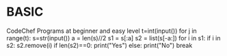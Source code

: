 # BASIC
CodeChef Programs at beginner and easy level
t=int(input())
for j in range(t):
    s=str(input())
    a = len(s)//2
    s1 = s[:a] 
    s2 = list(s[-a:]) 
    for i in s1:
        if i in s2:
            s2.remove(i)
            if len(s2)==0:
                print("Yes")
        else:
            print("No")
            break 
